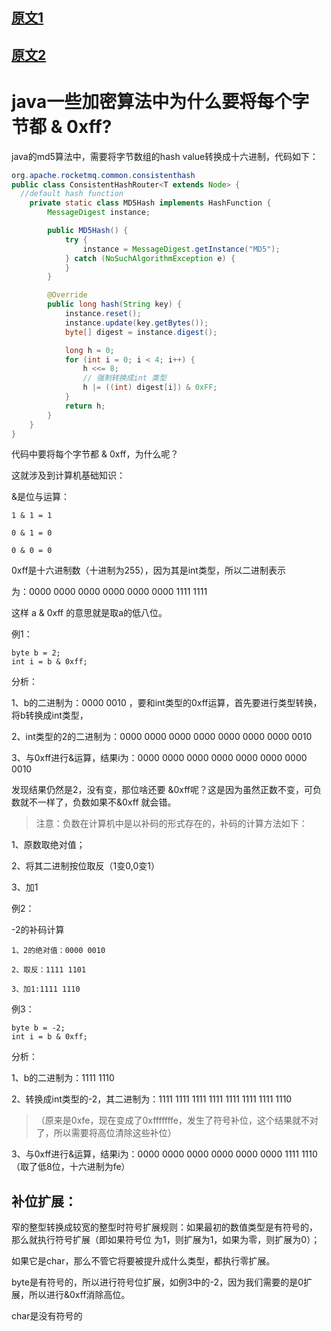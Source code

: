 
## [原文1](https://blog.csdn.net/wungmc/article/details/17713521)

## [原文2](https://my.oschina.net/andyfeng/blog/1592690)

# java一些加密算法中为什么要将每个字节都 & 0xff?

java的md5算法中，需要将字节数组的hash value转换成十六进制，代码如下：

```java
org.apache.rocketmq.common.consistenthash
public class ConsistentHashRouter<T extends Node> {
  //default hash function
    private static class MD5Hash implements HashFunction {
        MessageDigest instance;

        public MD5Hash() {
            try {
                instance = MessageDigest.getInstance("MD5");
            } catch (NoSuchAlgorithmException e) {
            }
        }

        @Override
        public long hash(String key) {
            instance.reset();
            instance.update(key.getBytes());
            byte[] digest = instance.digest();

            long h = 0;
            for (int i = 0; i < 4; i++) {
                h <<= 8;
                // 强制转换成int 类型
                h |= ((int) digest[i]) & 0xFF;
            }
            return h;
        }
    }
}
```

代码中要将每个字节都 & 0xff，为什么呢？ 

这就涉及到计算机基础知识：

&是位与运算：
```
1 & 1 = 1

0 & 1 = 0

0 & 0 = 0
```

0xff是十六进制数（十进制为255），因为其是int类型，所以二进制表示

为：0000 0000 0000 0000 0000 0000 1111 1111

这样 a & 0xff 的意思就是取a的低八位。

例1：

``` 
byte b = 2;  
int i = b & 0xff;
```

分析：

1、b的二进制为：0000 0010 ，要和int类型的0xff运算，首先要进行类型转换，将b转换成int类型，

2、int类型的2的二进制为：0000 0000 0000 0000 0000 0000 0000 0010

3、与0xff进行&运算，结果i为：0000 0000 0000 0000 0000 0000 0000 0010

发现结果仍然是2，没有变，那位啥还要 &0xff呢？这是因为虽然正数不变，可负数就不一样了，负数如果不&0xff 就会错。

> 注意：负数在计算机中是以补码的形式存在的，补码的计算方法如下：

1、原数取绝对值；

2、将其二进制按位取反（1变0,0变1）

3、加1

例2：

-2的补码计算

``` 
1、2的绝对值：0000 0010

2、取反：1111 1101

3、加1:1111 1110
```

例3：
```
byte b = -2;  
int i = b & 0xff; 
```
分析：

1、b的二进制为：1111 1110

2、转换成int类型的-2，其二进制为：1111 1111 1111 1111 1111 1111 1111 1110

>（原来是0xfe，现在变成了0xfffffffe，发生了符号补位，这个结果就不对了，所以需要将高位清除这些补位）

3、与0xff进行&运算，结果i为：0000 0000 0000 0000 0000 0000 1111 1110 （取了低8位，十六进制为fe）


## 补位扩展：

窄的整型转换成较宽的整型时符号扩展规则：如果最初的数值类型是有符号的，
那么就执行符号扩展（即如果符号位 为1，则扩展为1，如果为零，则扩展为0）；

如果它是char，那么不管它将要被提升成什么类型，都执行零扩展。

byte是有符号的，所以进行符号位扩展，如例3中的-2，因为我们需要的是0扩展，所以进行&0xff消除高位。

char是没有符号的 